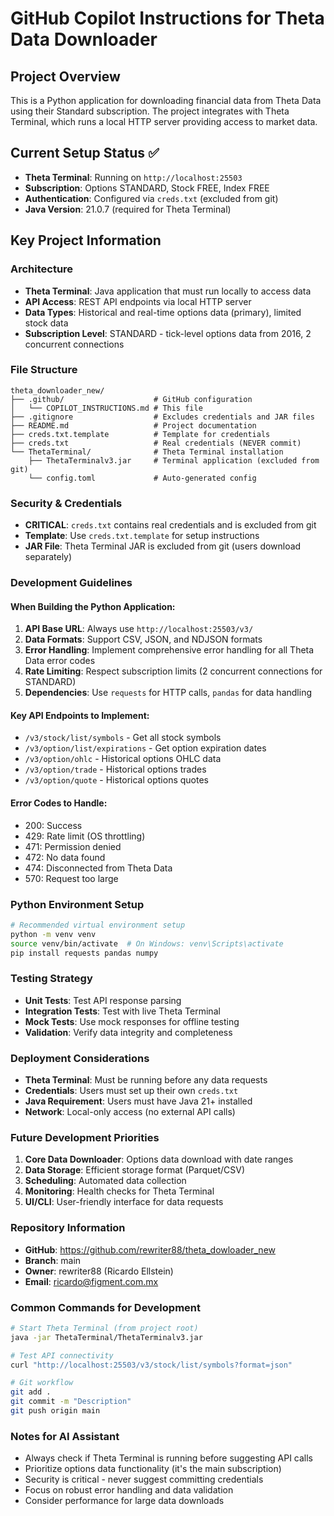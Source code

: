 # GitHub Copilot Instructions for Theta Data Downloader

## Project Overview
This is a Python application for downloading financial data from Theta Data using their Standard subscription. The project integrates with Theta Terminal, which runs a local HTTP server providing access to market data.

## Current Setup Status ✅
- **Theta Terminal**: Running on `http://localhost:25503`
- **Subscription**: Options STANDARD, Stock FREE, Index FREE
- **Authentication**: Configured via `creds.txt` (excluded from git)
- **Java Version**: 21.0.7 (required for Theta Terminal)

## Key Project Information

### Architecture
- **Theta Terminal**: Java application that must run locally to access data
- **API Access**: REST API endpoints via local HTTP server
- **Data Types**: Historical and real-time options data (primary), limited stock data
- **Subscription Level**: STANDARD - tick-level options data from 2016, 2 concurrent connections

### File Structure
```
theta_downloader_new/
├── .github/                    # GitHub configuration
│   └── COPILOT_INSTRUCTIONS.md # This file
├── .gitignore                  # Excludes credentials and JAR files
├── README.md                   # Project documentation
├── creds.txt.template          # Template for credentials
├── creds.txt                   # Real credentials (NEVER commit)
└── ThetaTerminal/              # Theta Terminal installation
    ├── ThetaTerminalv3.jar     # Terminal application (excluded from git)
    └── config.toml             # Auto-generated config
```

### Security & Credentials
- **CRITICAL**: `creds.txt` contains real credentials and is excluded from git
- **Template**: Use `creds.txt.template` for setup instructions
- **JAR File**: Theta Terminal JAR is excluded from git (users download separately)

### Development Guidelines

#### When Building the Python Application:
1. **API Base URL**: Always use `http://localhost:25503/v3/`
2. **Data Formats**: Support CSV, JSON, and NDJSON formats
3. **Error Handling**: Implement comprehensive error handling for all Theta Data error codes
4. **Rate Limiting**: Respect subscription limits (2 concurrent connections for STANDARD)
5. **Dependencies**: Use `requests` for HTTP calls, `pandas` for data handling

#### Key API Endpoints to Implement:
- `/v3/stock/list/symbols` - Get all stock symbols
- `/v3/option/list/expirations` - Get option expiration dates
- `/v3/option/ohlc` - Historical options OHLC data
- `/v3/option/trade` - Historical options trades
- `/v3/option/quote` - Historical options quotes

#### Error Codes to Handle:
- 200: Success
- 429: Rate limit (OS throttling)
- 471: Permission denied
- 472: No data found
- 474: Disconnected from Theta Data
- 570: Request too large

### Python Environment Setup
```bash
# Recommended virtual environment setup
python -m venv venv
source venv/bin/activate  # On Windows: venv\Scripts\activate
pip install requests pandas numpy
```

### Testing Strategy
- **Unit Tests**: Test API response parsing
- **Integration Tests**: Test with live Theta Terminal
- **Mock Tests**: Use mock responses for offline testing
- **Validation**: Verify data integrity and completeness

### Deployment Considerations
- **Theta Terminal**: Must be running before any data requests
- **Credentials**: Users must set up their own `creds.txt`
- **Java Requirement**: Users must have Java 21+ installed
- **Network**: Local-only access (no external API calls)

### Future Development Priorities
1. **Core Data Downloader**: Options data download with date ranges
2. **Data Storage**: Efficient storage format (Parquet/CSV)
3. **Scheduling**: Automated data collection
4. **Monitoring**: Health checks for Theta Terminal
5. **UI/CLI**: User-friendly interface for data requests

### Repository Information
- **GitHub**: https://github.com/rewriter88/theta_dowloader_new
- **Branch**: main
- **Owner**: rewriter88 (Ricardo Ellstein)
- **Email**: ricardo@figment.com.mx

### Common Commands for Development
```bash
# Start Theta Terminal (from project root)
java -jar ThetaTerminal/ThetaTerminalv3.jar

# Test API connectivity
curl "http://localhost:25503/v3/stock/list/symbols?format=json"

# Git workflow
git add .
git commit -m "Description"
git push origin main
```

### Notes for AI Assistant
- Always check if Theta Terminal is running before suggesting API calls
- Prioritize options data functionality (it's the main subscription)
- Security is critical - never suggest committing credentials
- Focus on robust error handling and data validation
- Consider performance for large data downloads
